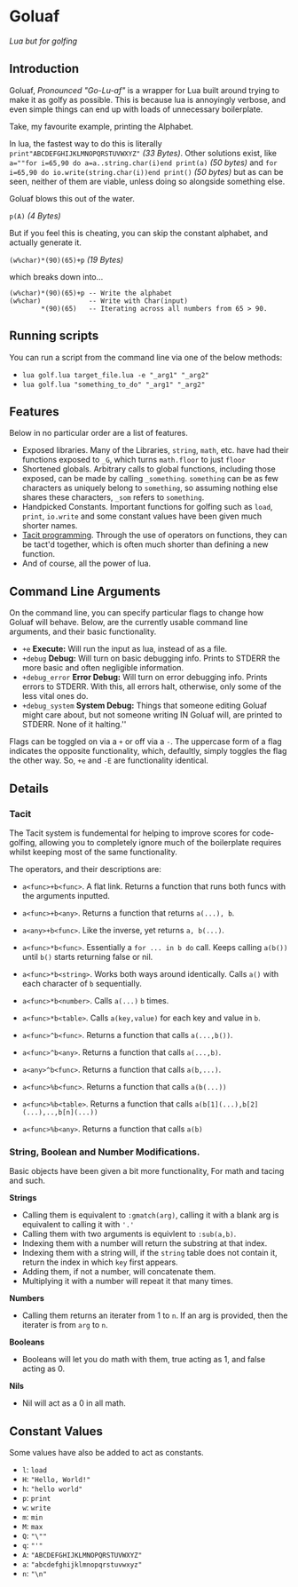 # Goluaf
_Lua but for golfing_

## Introduction

Goluaf, _Pronounced "Go-Lu-af"_ is a wrapper for Lua built around trying to make it as golfy as possible. This is because lua is annoyingly verbose, and even simple things can end up with loads of unnecessary boilerplate.

Take, my favourite example, printing the Alphabet.

In lua, the fastest way to do this is literally `print"ABCDEFGHIJKLMNOPQRSTUVWXYZ"` _(33 Bytes)_. Other solutions exist, like `a=""for i=65,90 do a=a..string.char(i)end print(a)` _(50 bytes)_ and `for i=65,90 do io.write(string.char(i))end print()` _(50 bytes)_ but as can be seen, neither of them are viable, unless doing so alongside something else.

Goluaf blows this out of the water.

`p(A)` _(4 Bytes)_

But if you feel this is cheating, you can skip the constant alphabet, and actually generate it.

`(w%char)*(90)(65)+p` _(19 Bytes)_

which breaks down into...
```
(w%char)*(90)(65)+p	-- Write the alphabet
(w%char)			-- Write with Char(input)
		*(90)(65)	-- Iterating across all numbers from 65 > 90.
```

## Running scripts

You can run a script from the command line via one of the below methods:

* `lua golf.lua target_file.lua -e "_arg1" "_arg2"`
* `lua golf.lua "something_to_do" "_arg1" "_arg2"`

## Features

Below in no particular order are a list of features.

* Exposed libraries. Many of the Libraries, `string`, `math`, etc. have had their functions exposed to `_G`, which turns `math.floor` to just `floor`
* Shortened globals. Arbitrary calls to global functions, including those exposed, can be made by calling `_something`. `something` can be as few characters as uniquely belong to `something`, so assuming nothing else shares these characters, `_som` refers to `something`.
* Handpicked Constants. Important functions for golfing such as `load`, `print`, `io.write` and some constant values have been given much shorter names.
* [Tacit programming](https://en.wikipedia.org/wiki/Tacit_programming). Through the use of operators on functions, they can be tact'd together, which is often much shorter than defining a new function.
* And of course, all the power of lua.

## Command Line Arguments

On the command line, you can specify particular flags to change how Goluaf will behave.
Below, are the currently usable command line arguments, and their basic functionality.

* `+e` **Execute:** Will run the input as lua, instead of as a file.
* `+debug` **Debug:** Will turn on basic debugging info. Prints to STDERR the more basic and often negligible information.
* `+debug_error` **Error Debug:** Will turn on error debugging info. Prints errors to STDERR. With this, all errors halt, otherwise, only some of the less vital ones do.
* `+debug_system` **System Debug:** Things that someone editing Goluaf might care about, but not someone writing IN Goluaf will, are printed to STDERR. None of it halting.''

Flags can be toggled on via a `+` or off via a `-`. The uppercase form of a flag indicates the opposite functionality, which, defaultly, simply toggles the flag the other way. So, `+e` and `-E` are functionality identical.

## Details

### Tacit

The Tacit system is fundemental for helping to improve scores for code-golfing, allowing you to completely ignore much of the boilerplate requires whilst keeping most of the same functionality.

The operators, and their descriptions are:

* `a<func>+b<func>`. A flat link. Returns a function that runs both funcs with the arguments inputted.
* `a<func>+b<any>`. Returns a function that returns `a(...), b`.
* `a<any>+b<func>`. Like the inverse, yet returns `a, b(...)`.

* `a<func>*b<func>`. Essentially a `for ... in b do` call. Keeps calling `a(b())` until `b()` starts returning false or nil.
* `a<func>*b<string>`. Works both ways around identically. Calls `a()` with each character of `b` sequentially.
* `a<func>*b<number>`. Calls `a(...)` `b` times.
* `a<func>*b<table>`. Calls `a(key,value)` for each key and value in `b`.

* `a<func>^b<func>`. Returns a function that calls `a(...,b())`.
* `a<func>^b<any>`. Returns a function that calls `a(...,b)`.
* `a<any>^b<func>`. Returns a function that calls `a(b,...)`.

* `a<func>%b<func>`. Returns a function that calls `a(b(...))`
* `a<func>%b<table>`. Returns a function that calls `a(b[1](...),b[2](...),..,b[n](...))`
* `a<func>%b<any>`. Returns a function that calls `a(b)`

### String, Boolean and Number Modifications.

Basic objects have been given a bit more functionality, For math and tacing and such.

**Strings**

* Calling them is equivalent to `:gmatch(arg)`, calling it with a blank arg is equivalent to calling it with `'.'`
* Calling them with two arguments is equivlent to `:sub(a,b)`.
* Indexing them with a number will return the substring at that index.
* Indexing them with a string will, if the `string` table does not contain it, return the index in which `key` first appears.
* Adding them, if not a number, will concatenate them.
* Multiplying it with a number will repeat it that many times.

**Numbers**

* Calling them returns an iterater from 1 to `n`. If an arg is provided, then the iterater is from `arg` to `n`.

**Booleans**

* Booleans will let you do math with them, true acting as 1, and false acting as 0.

**Nils**

* Nil will act as a 0 in all math.


## Constant Values

Some values have also be added to act as constants.

* `l`: `load`
* `H`: `"Hello, World!"`
* `h`: `"hello world"`
* `p`: `print`
* `w`: `write`
* `m`: `min`
* `M`: `max`
* `Q`: `"\""`
* `q`: `"'"`
* `A`: `"ABCDEFGHIJKLMNOPQRSTUVWXYZ"`
* `a`: `"abcdefghijklmnopqrstuvwxyz"`
* `n`: `"\n"`

